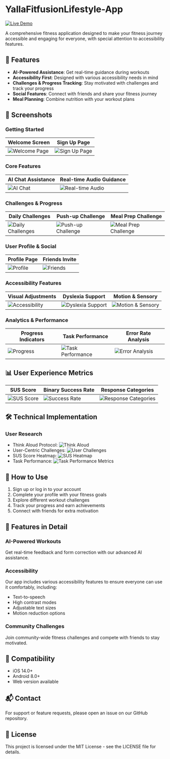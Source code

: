 # YallaFitfusionLifestyle-App

[![Live Demo](https://img.shields.io/badge/View-Live%20Demo-brightgreen)](https://smariamd.github.io/YallaFitfusionLifestyle-App/)

A comprehensive fitness application designed to make your fitness journey accessible and engaging for everyone, with special attention to accessibility features.

## 🚀 Features

- **AI-Powered Assistance**: Get real-time guidance during workouts
- **Accessibility First**: Designed with various accessibility needs in mind
- **Challenges & Progress Tracking**: Stay motivated with challenges and track your progress
- **Social Features**: Connect with friends and share your fitness journey
- **Meal Planning**: Combine nutrition with your workout plans

## 📱 Screenshots

### Getting Started

| Welcome Screen | Sign Up Page |
|----------------|--------------|
| ![Welcome Page](welcome%20page.PNG) | ![Sign Up Page](sing%20up%20page%201%20normal.PNG) |

### Core Features

| AI Chat Assistance | Real-time Audio Guidance |
|--------------------|--------------------------|
| ![AI Chat](Ai%20chat%20assistance.PNG) | ![Real-time Audio](real%20time%20audio%20assistance%20during%20workouts.PNG) |

### Challenges & Progress

| Daily Challenges | Push-up Challenge | Meal Prep Challenge |
|------------------|-------------------|---------------------|
| ![Daily Challenges](daily%202.PNG) | ![Push-up Challenge](push%20up%20challenge%20updated.PNG) | ![Meal Prep Challenge](meal%20prep%20challenge%20with%20workout.PNG) |

### User Profile & Social

| Profile Page | Friends Invite |
|--------------|----------------|
| ![Profile](profile%20page.PNG) | ![Friends](friends%20invite.PNG) |

### Accessibility Features

| Visual Adjustments | Dyslexia Support | Motion & Sensory |
|--------------------|------------------|------------------|
| ![Accessibility](accessibility%20features.PNG) | ![Dyslexia Support](dyslexia.PNG) | ![Motion & Sensory](colour%20and%20visual,motion%20sensory.PNG) |

### Analytics & Performance

| Progress Indicators | Task Performance | Error Rate Analysis |
|---------------------|------------------|---------------------|
| ![Progress](progress%20indicators.PNG) | ![Task Performance](mean%20time%20completion%20task.PNG) | ![Error Analysis](error%20rate%20analysis.PNG) |

## 📊 User Experience Metrics

| SUS Score | Binary Success Rate | Response Categories |
|-----------|---------------------|---------------------|
| ![SUS Score](sus%20score.PNG) | ![Success Rate](binary%20sucess%20rate.PNG) | ![Response Categories](count%20of%20resppnses%20by%20category.PNG) |

## 🛠️ Technical Implementation

### User Research
- Think Aloud Protocol: ![Think Aloud](think%20aloud%20protocol.PNG)
- User-Centric Challenges: ![User Challenges](user%20centric%20challenges.PNG)
- SUS Score Heatmap: ![SUS Heatmap](sus%20score%20heat%20map.PNG)
- Task Performance: ![Task Performance Metrics](task%20perfornance%20metrics%20error%20breakdown.PNG)

## 📝 How to Use

1. Sign up or log in to your account
2. Complete your profile with your fitness goals
3. Explore different workout challenges
4. Track your progress and earn achievements
5. Connect with friends for extra motivation

## 🌟 Features in Detail

### AI-Powered Workouts
Get real-time feedback and form correction with our advanced AI assistance.

### Accessibility
Our app includes various accessibility features to ensure everyone can use it comfortably, including:
- Text-to-speech
- High contrast modes
- Adjustable text sizes
- Motion reduction options

### Community Challenges
Join community-wide fitness challenges and compete with friends to stay motivated.

## 📱 Compatibility

- iOS 14.0+
- Android 8.0+
- Web version available

## 📬 Contact

For support or feature requests, please open an issue on our GitHub repository.

## 📄 License

This project is licensed under the MIT License - see the LICENSE file for details.



